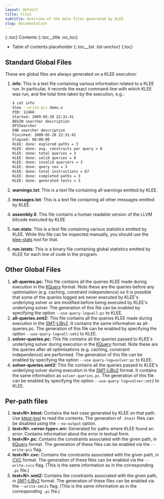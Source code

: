 ```yaml
---
layout: default
title: Files
subtitle: Overview of the main files generated by KLEE
slug: documentation
---
```


{:.toc}
Contents
{:.toc__title .no_toc}
* Table of contents placeholder
{:.toc__list .list-anchor}
{:toc}

## Standard Global Files

These are global files are always generated on a KLEE execution:

1.  **info**: This is a text file containing various information related to a KLEE run. In particular, it records the exact command-line with which KLEE was run, and the total time taken by the execution, e.g.:

    ```bash
    $ cat info
    klee --write-pcs demo.o
    PID: 12460
    Started: 2009-05-20 22:31:41
    BEGIN searcher description
    DFSSearcher
    END searcher description
    Finished: 2009-05-20 22:31:41
    Elapsed: 00:00:00
    KLEE: done: explored paths = 3
    KLEE: done: avg. constructs per query = 6
    KLEE: done: total queries = 3
    KLEE: done: valid queries = 0
    KLEE: done: invalid queriers = 3
    KLEE: done: query cex = 3
    KLEE: done: total instructions = 67
    KLEE: done: completed paths = 3
    KLEE: done: generated tests = 3
    ```

2.  **warnings.txt**: This is a text file containing all warnings emitted by KLEE.
3.  **messages.txt**: This is a text file containing all other messages emitted by KLEE.
4.  **assembly.ll**: This file contains a human readable version of the LLVM bitcode executed by KLEE
5.  **run.stats**: This is a text file containing various statistics emitted by KLEE. While this file can be inspected manually, you should use the [klee-stats]({{site.baseurl}}/docs/tools) tool for that.
6.  **run.istats**: This is a binary file containing global statistics emitted by KLEE for each line of code in the program.

## Other Global Files

1.  **all-queries.pc:** This file contains all the queries KLEE made during execution in the [KQuery]({{site.baseurl}}/docs/kquery) format. Note these are the queries before any optimisation (e.g. caching, constraint independence) so it is possible that some of the queries logged are never executed by KLEE's underlying solver or are modified before being executed by KLEE's underlying solver. The generation of this file can be enabled by specifying the option `--use-query-log=all:pc` to KLEE.
2.  **all-queries.smt2:** This file contains all the queries KLEE made during execution in the [SMT-LIBv2](http://www.smtlib.org) .It contains the same information as all-queries.pc. The generation of this file can be enabled by specifying the option `--use-query-log=all:smt2` to KLEE.
3.  **solver-queries.pc:** This file contains all the queries passed to KLEE's underlying solver during execution in the [KQuery]({{site.baseurl}}/docs/kquery) format. Note these are the queries after all optimisations (e.g. caching, constraint independence) are performed. The generation of this file can be enabled by specifying the option `--use-query-log=solver:pc` to KLEE.
4.  **solver-queries.smt2:** This file contains all the queries passed to KLEE's underlying solver during execution in the [SMT-LIBv2](http://www.smtlib.org) format. It contains the same information as `solver-queries.pc`. The generation of this file can be enabled by specifying the option `--use-query-log=solver:smt2` to KLEE.

## Per-path files

1.  **test\<N\>.ktest:** Contains the test case generated by KLEE on that path. Use [ktest-tool]({{site.baseurl}}/docs/tools) to read the contents. The generation of `.ktest` files can be disabled using the `--no-output` option.
2.  **test\<N\>.\<error-type\>.err:** Generated for paths where KLEE found an error. Contains information about the error in textual form.
3.  **test\<N\>.pc:** Contains the constraints associated with the given path, in [KQuery]({{site.baseurl}}/docs/kquery) format. The generation of these files can be enabled via the `--write-pcs` flag.
4.  **test\<N\>.cvc:** Contains the constraints associated with the given path, in [CVC](http://stp.github.io/cvc-input-language/) format. The generation of these files can be enabled via the `--write-cvcs` flag. (This is the same information as in the corresponding `.pc` file.)
5.  **test\<N\>.smt2:** Contains the constraints associated with the given path, in [SMT-LIBv2](http://www.smtlib.org/) format. The generation of these files can be enabled via the `--write-smt2s` flag. (This is the same information as in the corresponding `.pc` file.)
